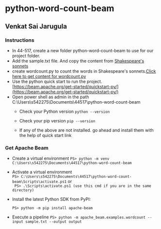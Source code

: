 # python-word-count-beam
## Venkat Sai Jarugula
### Instructions
* In 44-517, create a new folder python-word-count-beam to use for our project folder.
* Add the sample.txt file. And copy the content from [Shakespeare's sonnets](https://00f74ba44b53e1a885e6b75f49feb942e14f609ae9-apidata.googleusercontent.com/download/storage/v1/b/apache-beam-samples/o/shakespeare%2Fsonnets.txt?jk=AFshE3VOFxl839jmhermqav03NJ7mSGNj0Z5FgfSCBLfbAgcMkviTqN7Mefwki7rlOrMu3bJFGZzaxcXYEqiVjJxiX3HXaxkbMuU0v4qTM-7XoMz9iWardkzMjU0Oed7owpE3qJsVa_h1zPQREJ1IQgEnu5B1njvQ7Q3zjiqUESaMeIdoHnbYn_V8RtIT6AXHYZJHJF6BR-qAdETndlCuDCai_HY-84FfYKkQqlNeNh3DLO-R4lYNEKEJucPA-GbEMPHysY4Qa4r94QaVesphvturO3gDckXPjlOY_mc-oPczq8o7nrwQBiWv9yE-TPxPbl5w607cHplxdicP81aFqA_O4RQGunYNih2pZNxJ4VDUoqIe4Ojk2cN5C0ziz4Xqf40pLhTH9_CvnKWrJTfIf96Z94ZtnuLX1vF21Har9_HYVnIiZJu8jL1usnTmMfWgpPhITISVUnStr5T8hgBy5gCh9bIq-mq_n2kvMAD_ZvxCjrXiU2zIFmbGf7XHkzSdVe4jC5NDvPGuAxpH0YlTA8UPHE3qD_7Msr-sx9JBOghGhwy4ySsfXgaDZx7oBLCSWLZCkQ39HYkWhAiic87UnQ_AfqUEKBNMg23Ex4PRVUo5YG_JskxG-yuQQ4vsgMZjL63ruKroCQIsZ9Me1ZtdEnVJkvvQpe3DU20MBi4UdaC_zqLbpV06t79POx36bp8hpJW98KEt2H4slIyE3d6c5cTrqJ2vNFgAHiQHXt-FOREAftCQ8JLsh1BwoataISO1pkNE422zZgElV8UFLO3N_mfI73kt32zSErRHrChObFVOVky50zCQ077_z34yIYDkkQ5BVWXjLNZk-wpgh8mdLkjnO7ywswRlIWRHN17kRPBqPOe797nUwfGShpKuDF620TgnGmyWhGUWYi5oJSgi9Bl3Nay24xj2tKMwbzqu_q3g6JGlmd-j5qE3xZte5v3o_qdpMJKfRU5Kgo5TLHwKbRVJI_EWw0&isca=1)
* create wordcount.py to count the words in Shakespeare's sonnets.[Click here to get content for wordcount.py](https://github.com/apache/beam/tree/master/sdks/python/apache_beam/examples)
* Use the python quick start to run the project. [https://beam.apache.org/get-started/quickstart-py/](https://beam.apache.org/get-started/quickstart-py/)
* Open power shell as admin in the path C:\Users\s542275\Documents\44517\python-word-count-beam
  * Check your Python version 
```python --version```
  * Check your pip version
```pip --version```

  * If any of the above are not installed. go ahead and install them with the help of quick start link
### Get Apache Beam

* Create a virtual environment
  ```PS> python -m venv C:\Users\s542275\Documents\44517\python-word-count-beam ```
* Activate a virtual environment <br>
  ``` PS> C:\Users\s542275\Documents\44517\python-word-count-beam\Scripts\activate.ps1 ```
      or<br>
  ``` PS> .\Scripts\activate.ps1 (use this cmd if you are in the same directory)```

* Install the latest Python SDK from PyPI:

  ```PS> python -m pip install apache-beam```
* Execute a pipeline
  ```PS> python -m apache_beam.examples.wordcount --input sample.txt --output output```




